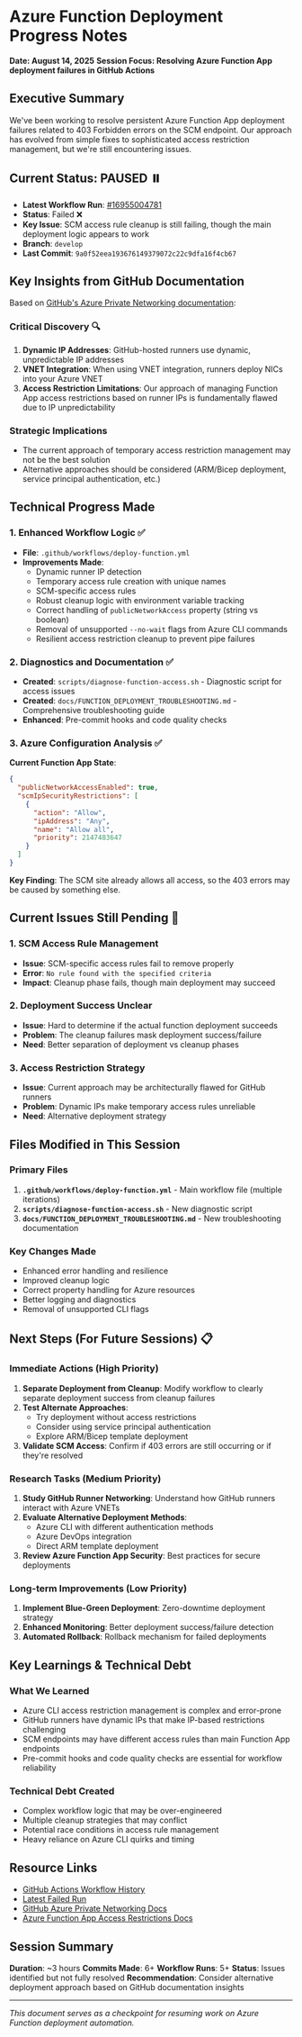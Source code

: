 # Azure Function Deployment Progress Notes

**Date: August 14, 2025**
**Session Focus: Resolving Azure Function App deployment failures in GitHub Actions**

## Executive Summary

We've been working to resolve persistent Azure Function App deployment failures related to 403 Forbidden errors on the SCM endpoint. Our approach has evolved from simple fixes to sophisticated access restriction management, but we're still encountering issues.

## Current Status: **PAUSED** ⏸️

- **Latest Workflow Run**: [#16955004781](https://github.com/stuartshay/azure-policy/actions/runs/16955004781/job/48055176915)
- **Status**: Failed ❌
- **Key Issue**: SCM access rule cleanup is still failing, though the main deployment logic appears to work
- **Branch**: `develop`
- **Last Commit**: `9a0f52eea193676149379072c22c9dfa16f4cb67`

## Key Insights from GitHub Documentation

Based on [GitHub's Azure Private Networking documentation](https://docs.github.com/en/enterprise-cloud@latest/admin/configuring-settings/configuring-private-networking-for-hosted-compute-products/about-azure-private-networking-for-github-hosted-runners-in-your-enterprise):

### Critical Discovery 🔍
1. **Dynamic IP Addresses**: GitHub-hosted runners use dynamic, unpredictable IP addresses
2. **VNET Integration**: When using VNET integration, runners deploy NICs into your Azure VNET
3. **Access Restriction Limitations**: Our approach of managing Function App access restrictions based on runner IPs is fundamentally flawed due to IP unpredictability

### Strategic Implications
- The current approach of temporary access restriction management may not be the best solution
- Alternative approaches should be considered (ARM/Bicep deployment, service principal authentication, etc.)

## Technical Progress Made

### 1. Enhanced Workflow Logic ✅
- **File**: `.github/workflows/deploy-function.yml`
- **Improvements Made**:
  - Dynamic runner IP detection
  - Temporary access rule creation with unique names
  - SCM-specific access rules
  - Robust cleanup logic with environment variable tracking
  - Correct handling of `publicNetworkAccess` property (string vs boolean)
  - Removal of unsupported `--no-wait` flags from Azure CLI commands
  - Resilient access restriction cleanup to prevent pipe failures

### 2. Diagnostics and Documentation ✅
- **Created**: `scripts/diagnose-function-access.sh` - Diagnostic script for access issues
- **Created**: `docs/FUNCTION_DEPLOYMENT_TROUBLESHOOTING.md` - Comprehensive troubleshooting guide
- **Enhanced**: Pre-commit hooks and code quality checks

### 3. Azure Configuration Analysis ✅
**Current Function App State**:
```json
{
  "publicNetworkAccessEnabled": true,
  "scmIpSecurityRestrictions": [
    {
      "action": "Allow",
      "ipAddress": "Any",
      "name": "Allow all",
      "priority": 2147483647
    }
  ]
}
```

**Key Finding**: The SCM site already allows all access, so the 403 errors may be caused by something else.

## Current Issues Still Pending 🔄

### 1. SCM Access Rule Management
- **Issue**: SCM-specific access rules fail to remove properly
- **Error**: `No rule found with the specified criteria`
- **Impact**: Cleanup phase fails, though main deployment may succeed

### 2. Deployment Success Unclear
- **Issue**: Hard to determine if the actual function deployment succeeds
- **Problem**: The cleanup failures mask deployment success/failure
- **Need**: Better separation of deployment vs cleanup phases

### 3. Access Restriction Strategy
- **Issue**: Current approach may be architecturally flawed for GitHub runners
- **Problem**: Dynamic IPs make temporary access rules unreliable
- **Need**: Alternative deployment strategy

## Files Modified in This Session

### Primary Files
1. **`.github/workflows/deploy-function.yml`** - Main workflow file (multiple iterations)
2. **`scripts/diagnose-function-access.sh`** - New diagnostic script
3. **`docs/FUNCTION_DEPLOYMENT_TROUBLESHOOTING.md`** - New troubleshooting documentation

### Key Changes Made
- Enhanced error handling and resilience
- Improved cleanup logic
- Correct property handling for Azure resources
- Better logging and diagnostics
- Removal of unsupported CLI flags

## Next Steps (For Future Sessions) 📋

### Immediate Actions (High Priority)
1. **Separate Deployment from Cleanup**: Modify workflow to clearly separate deployment success from cleanup failures
2. **Test Alternate Approaches**:
   - Try deployment without access restrictions
   - Consider using service principal authentication
   - Explore ARM/Bicep template deployment
3. **Validate SCM Access**: Confirm if 403 errors are still occurring or if they're resolved

### Research Tasks (Medium Priority)
1. **Study GitHub Runner Networking**: Understand how GitHub runners interact with Azure VNETs
2. **Evaluate Alternative Deployment Methods**:
   - Azure CLI with different authentication methods
   - Azure DevOps integration
   - Direct ARM template deployment
3. **Review Azure Function App Security**: Best practices for secure deployments

### Long-term Improvements (Low Priority)
1. **Implement Blue-Green Deployment**: Zero-downtime deployment strategy
2. **Enhanced Monitoring**: Better deployment success/failure detection
3. **Automated Rollback**: Rollback mechanism for failed deployments

## Key Learnings & Technical Debt

### What We Learned
- Azure CLI access restriction management is complex and error-prone
- GitHub runners have dynamic IPs that make IP-based restrictions challenging
- SCM endpoints may have different access rules than main Function App endpoints
- Pre-commit hooks and code quality checks are essential for workflow reliability

### Technical Debt Created
- Complex workflow logic that may be over-engineered
- Multiple cleanup strategies that may conflict
- Potential race conditions in access rule management
- Heavy reliance on Azure CLI quirks and timing

## Resource Links

- [GitHub Actions Workflow History](https://github.com/stuartshay/azure-policy/actions)
- [Latest Failed Run](https://github.com/stuartshay/azure-policy/actions/runs/16955004781/job/48055176915)
- [GitHub Azure Private Networking Docs](https://docs.github.com/en/enterprise-cloud@latest/admin/configuring-settings/configuring-private-networking-for-hosted-compute-products/about-azure-private-networking-for-github-hosted-runners-in-your-enterprise)
- [Azure Function App Access Restrictions Docs](https://docs.microsoft.com/en-us/azure/azure-functions/functions-networking-options)

## Session Summary

**Duration**: ~3 hours
**Commits Made**: 6+
**Workflow Runs**: 5+
**Status**: Issues identified but not fully resolved
**Recommendation**: Consider alternative deployment approach based on GitHub documentation insights

---

*This document serves as a checkpoint for resuming work on Azure Function deployment automation.*
